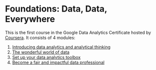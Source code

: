 # Foundations: Data, Data, Everywhere

This is the first course in the Google Data Analytics Certificate hosted by [Coursera](https://www.coursera.org/learn/foundations-data). It consists of 4 modules:

1. [Introducing data analytics and analytical thinking](/1-Foundations-Data-Data-Everywhere/1-Introducing-data-analytics.md)
2. [The wonderful world of data](/1-Foundations-Data-Data-Everywhere/2-Wonderful-world-of-data.md)
3. [Set up your data analytics toolbox](/1-Foundations-Data-Data-Everywhere/3-Set-up-data-analytics-toolbox.md)
4. [Become a fair and impactful data professional](/1-Foundations-Data-Data-Everywhere/4-Become-a-fair-and-impactful-data-professional.md)
